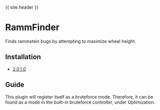 {{ site.header }}

# RammFinder

Finds rammstein bugs by attempting to maximize wheel height.

## Installation

- [2.0.1.0](https://github.com/Sai-Moen/TMInterface-AS-SaiMoen/releases/download/pre_docs/rammfinder.as)

## Guide

This plugin will register itself as a bruteforce mode.
Therefore, it can be found as a mode in the built-in bruteforce controller, under Optimization.
